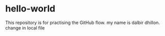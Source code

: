 # hello-world
This repository is for practising the GitHub flow.
my name is dalbir dhillon.
change in local file